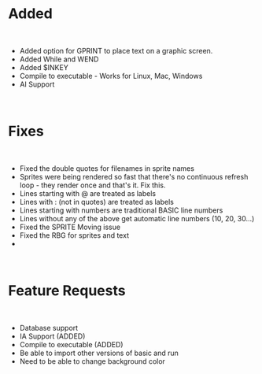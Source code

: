 # Added

<BR>

- Added option for GPRINT to place text on a graphic screen.<BR>
- Added While and WEND
- Added $INKEY
- Compile to executable - Works for Linux, Mac, Windows
- AI Support

<BR>

# Fixes

<BR>

- Fixed the double quotes for filenames in sprite names
- Sprites were being rendered so fast that there's no continuous refresh loop - they render once and that's it. Fix this.
- Lines starting with @ are treated as labels
- Lines with : (not in quotes) are treated as labels
- Lines starting with numbers are traditional BASIC line numbers
- Lines without any of the above get automatic line numbers (10, 20, 30...)
- Fixed the SPRITE Moving issue
- Fixed the RBG for sprites and text 
- 
<BR>

# Feature Requests

<BR>

- Database support
- IA Support (ADDED)
- Compile to executable (ADDED)
- Be able to import other versions of basic and run
- Need to be able to change background color
